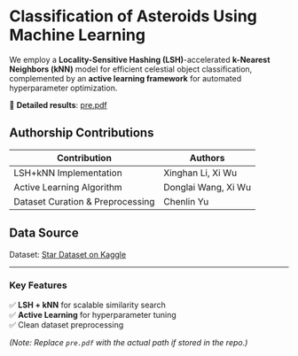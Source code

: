 # Classification of Asteroids Using Machine Learning  

We employ a **Locality-Sensitive Hashing (LSH)**-accelerated **k-Nearest Neighbors (kNN)** model for efficient celestial object classification, complemented by an **active learning framework** for automated hyperparameter optimization.  

📄 **Detailed results**: [pre.pdf](pre.pdf)  

## Authorship Contributions  

| Contribution                     | Authors                     |
|----------------------------------|-----------------------------|
| LSH+kNN Implementation          | Xinghan Li, Xi Wu           |
| Active Learning Algorithm       | Donglai Wang, Xi Wu         |
| Dataset Curation & Preprocessing| Chenlin Yu                  |

## Data Source  
Dataset: [Star Dataset on Kaggle](https://www.kaggle.com/datasets/deepu1109/star-dataset)  

---

### Key Features  
✅ **LSH + kNN** for scalable similarity search  
✅ **Active Learning** for hyperparameter tuning  
✅ Clean dataset preprocessing  

*(Note: Replace `pre.pdf` with the actual path if stored in the repo.)*  

